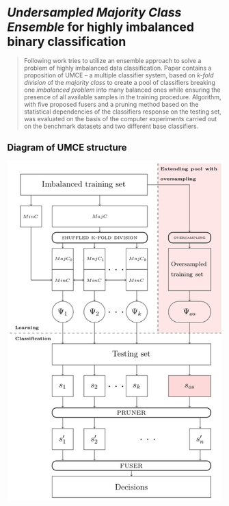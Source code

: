 # *Undersampled Majority Class Ensemble* for highly imbalanced binary classification

> Following work tries to utilize an ensemble approach to solve a problem of highly imbalanced data classification. Paper contains a proposition of UMCE – a multiple classifier system, based on *k-fold division* of the *majority class* to create a pool of classifiers breaking one *imbalanced problem* into many balanced ones while ensuring the presence of all available samples in the training procedure. Algorithm, with five proposed fusers and a pruning method based on the statistical dependencies of the classifiers response on the testing set, was evaluated on the basis of the computer experiments carried out on the benchmark datasets and two different base classifiers.

## Diagram of UMCE structure
![](diagram.png)
